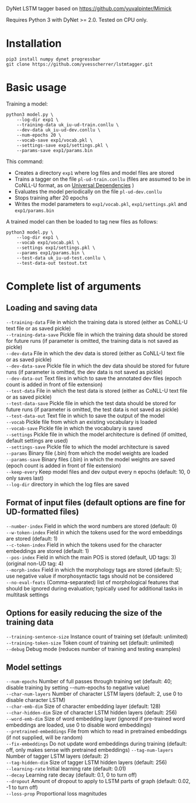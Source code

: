 DyNet LSTM tagger based on https://github.com/yuvalpinter/Mimick

Requires Python 3 with DyNet >= 2.0. Tested on CPU only.

# Installation

```
pip3 install numpy dynet progressbar
git clone https://github.com/yvesscherrer/lstmtagger.git
```

# Basic usage

Training a model:

```
python3 model.py \
    --log-dir exp1 \
    --training-data uk_iu-ud-train.conllu \
    --dev-data uk_iu-ud-dev.conllu \
    --num-epochs 20 \
    --vocab-save exp1/vocab.pkl \
    --settings-save exp1/settings.pkl \
    --params-save exp1/params.bin
```

This command:

* Creates a directory `exp1` where log files and model files are stored
* Trains a tagger on the file `pl-ud-train.conllu` (files are assumed to be in CoNLL-U format, as on [Universal Dependencies](https://universaldependencies.org) )
* Evaluates the model periodically on the file `pl-ud-dev.conllu`
* Stops training after 20 epochs
* Writes the model parameters to `exp1/vocab.pkl`, `exp1/settings.pkl` and `exp1/params.bin`

A trained model can then be loaded to tag new files as follows:

```
python3 model.py \
    --log-dir exp1 \
    --vocab exp1/vocab.pkl \
    --settings exp1/settings.pkl \
    --params exp1/params.bin \
    --test-data uk_iu-ud-test.conllu \
    --test-data-out testout.txt
```

# Complete list of arguments

## Loading and saving data

`--training-data`	File in which the training data is stored (either as CoNLL-U text file or as saved pickle)  
`--training-data-save`	Pickle file in which the training data should be stored for future runs (if parameter is omitted, the training data is not saved as pickle)  
`--dev-data`	File in which the dev data is stored (either as CoNLL-U text file or as saved pickle)  
`--dev-data-save`	Pickle file in which the dev data should be stored for future runs (if parameter is omitted, the dev data is not saved as pickle)  
`--dev-data-out`	Text files in which to save the annotated dev files (epoch count is added in front of file extension)  
`--test-data`	File in which the test data is stored (either as CoNLL-U text file or as saved pickle)  
`--test-data-save`	Pickle file in which the test data should be stored for future runs (if parameter is omitted, the test data is not saved as pickle)  
`--test-data-out`	Text file in which to save the output of the model  
`--vocab`	Pickle file from which an existing vocabulary is loaded  
`--vocab-save`	Pickle file in which the vocabulary is saved  
`--settings`	Pickle file in which the model architecture is defined (if omitted, default settings are used)  
`--settings-save`	Pickle file to which the model architecture is saved  
`--params`	Binary file (.bin) from which the model weights are loaded  
`--params-save`	Binary files (.bin) in which the model weights are saved (epoch count is added in front of file extension)  
`--keep-every`	Keep model files and dev output every n epochs (default: 10, 0 only saves last)  
`--log-dir`	directory in which the log files are saved  

## Format of input files (default options are fine for UD-formatted files)

`--number-index`	Field in which the word numbers are stored (default: 0)  
`--w-token-index`	Field in which the tokens used for the word embeddings are stored (default: 1)  
`--c-token-index`	Field in which the tokens used for the character embeddings are stored (default: 1)  
`--pos-index`	Field in which the main POS is stored (default, UD tags: 3) (original non-UD tag: 4)  
`--morph-index`	Field in which the morphology tags are stored (default: 5); use negative value if morphosyntactic tags should not be considered  
`--no-eval-feats`	(Comma-separated) list of morphological features that should be ignored during evaluation; typically used for additional tasks in multitask settings  

## Options for easily reducing the size of the training data

`--training-sentence-size`	Instance count of training set (default: unlimited)  
`--training-token-size`	Token count of training set (default: unlimited)  
`--debug`	Debug mode (reduces number of training and testing examples)  

## Model settings

`--num-epochs`	Number of full passes through training set (default: 40; disable training by setting --num-epochs to negative value)  
`--char-num-layers`	Number of character LSTM layers (default: 2, use 0 to disable character LSTM)  
`--char-emb-dim`	Size of character embedding layer (default: 128)  
`--char-hidden-dim`	Size of character LSTM hidden layers (default: 256)  
`--word-emb-dim`	Size of word embedding layer (ignored if pre-trained word embeddings are loaded, use 0 to disable word embeddings)  
`--pretrained-embeddings`	File from which to read in pretrained embeddings (if not supplied, will be random)  
`--fix-embeddings`	Do not update word embeddings during training (default: off, only makes sense with pretrained embeddings)
`--tag-num-layers`	Number of tagger LSTM layers (default: 2)  
`--tag-hidden-dim`	Size of tagger LSTM hidden layers (default: 256)  
`--learning-rate`	Initial learning rate (default: 0.01)  
`--decay`	Learning rate decay (default: 0.1, 0 to turn off)  
`--dropout`	Amount of dropout to apply to LSTM parts of graph (default: 0.02, -1 to turn off)  
`--loss-prop`	Proportional loss magnitudes  
